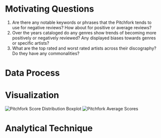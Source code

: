 # Motivating Questions

1. Are there any notable keywords or phrases that the Pitchfork tends to use for negative reviews? How
about for positive or average reviews?
2. Over the years cataloged do any genres show trends of becoming more positively or negatively reviewed?
Any displayed biases towards genres or specific artists?
3. What are the top rated and worst rated artists across their discography? Do they have any commonalities?

# Data Process
# Visualization
![Pitchfork Score Distribution Boxplot](https://github.com/ElishaPhillips/DATA-115-Personal-Dataset-Project/blob/main/Analysis/Main/PitchforkGenreScoreBoxplot.png)
![Pitchfork Average Scores](https://github.com/ElishaPhillips/DATA-115-Personal-Dataset-Project/blob/main/Analysis/Main/PitchforkAverageScoresGenre.png)



# Analytical Technique
